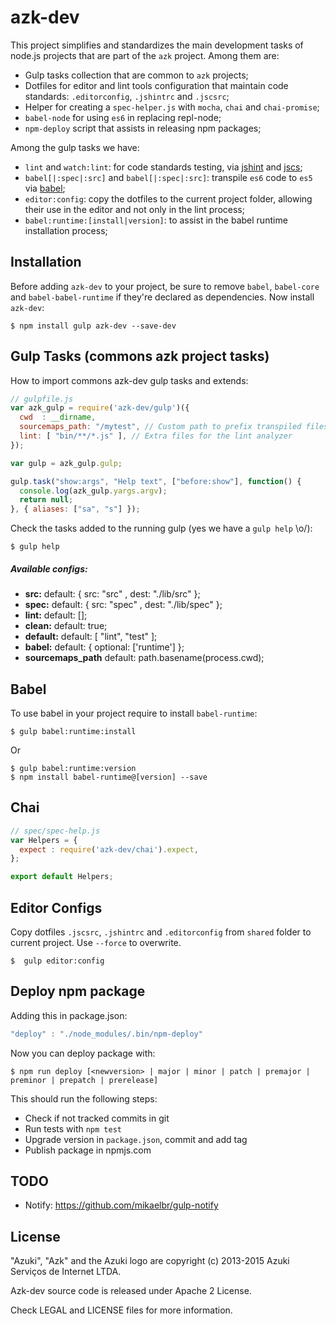 # azk-dev

This project simplifies and standardizes the main development tasks of node.js projects that are part of the `azk` project. Among them are:

- Gulp tasks collection that are common to `azk` projects;
- Dotfiles for editor and lint tools configuration that maintain code standards: `.editorconfig`, `.jshintrc` and `.jscsrc`;
- Helper for creating a `spec-helper.js` with `mocha`, `chai` and `chai-promise`;
- `babel-node` for using `es6` in replacing repl-node;
- `npm-deploy` script that assists in releasing npm packages;

Among the gulp tasks we have:

- `lint` and `watch:lint`: for code standards testing, via [jshint](jshint) and [jscs](jscs);
- `babel[|:spec|:src]` and `babel[|:spec|:src]`: transpile `es6` code to `es5` via [babel](babel);
- `editor:config`: copy the dotfiles to the current project folder, allowing their use in the editor and not only in the lint process;
- `babel:runtime:[install|version]`: to assist in the babel runtime installation process;

## Installation

Before adding `azk-dev` to your project, be sure to remove `babel`, `babel-core` and `babel-babel-runtime` if they're declared as dependencies. Now install `azk-dev`:

```shell
$ npm install gulp azk-dev --save-dev
```

## Gulp Tasks (commons azk project tasks)

How to import commons azk-dev gulp tasks and extends:

```js
// gulpfile.js
var azk_gulp = require('azk-dev/gulp')({
  cwd  : __dirname,
  sourcemaps_path: "/mytest", // Custom path to prefix transpiled files
  lint: [ "bin/**/*.js" ], // Extra files for the lint analyzer
});

var gulp = azk_gulp.gulp;

gulp.task("show:args", "Help text", ["before:show"], function() {
  console.log(azk_gulp.yargs.argv);
  return null;
}, { aliases: ["sa", "s"] });
```

Check the tasks added to the running gulp (yes we have a `gulp help` \o/):

```shel
$ gulp help
```

##### Available configs:

- **src:**     default: { src: "src"  , dest: "./lib/src" };
- **spec:**    default: { src: "spec" , dest: "./lib/spec" };
- **lint:**    default: [];
- **clean:**   default: true;
- **default:** default: [ "lint", "test" ];
- **babel:**   default: { optional: ['runtime'] };
- **sourcemaps_path** default: path.basename(process.cwd);

## Babel

To use babel in your project require to install `babel-runtime`:

```shell
$ gulp babel:runtime:install
```

Or

```shell
$ gulp babel:runtime:version
$ npm install babel-runtime@[version] --save
```

## Chai

```js
// spec/spec-help.js
var Helpers = {
  expect : require('azk-dev/chai').expect,
};

export default Helpers;
```

## Editor Configs

Copy dotfiles `.jscsrc`, `.jshintrc` and `.editorconfig` from `shared` folder to current project. Use `--force` to overwrite.

```shell
$  gulp editor:config
```

## Deploy npm package

Adding this in package.json:

```js
"deploy" : "./node_modules/.bin/npm-deploy"
```

Now you can deploy package with:

```shell
$ npm run deploy [<newversion> | major | minor | patch | premajor | preminor | prepatch | prerelease]
```

This should run the following steps:

  - Check if not tracked commits in git
  - Run tests with `npm test`
  - Upgrade version in `package.json`, commit and add tag
  - Publish package in npmjs.com

## TODO

- Notify: https://github.com/mikaelbr/gulp-notify

## License

"Azuki", "Azk" and the Azuki logo are copyright (c) 2013-2015 Azuki Serviços de Internet LTDA.

Azk-dev source code is released under Apache 2 License.

Check LEGAL and LICENSE files for more information.
